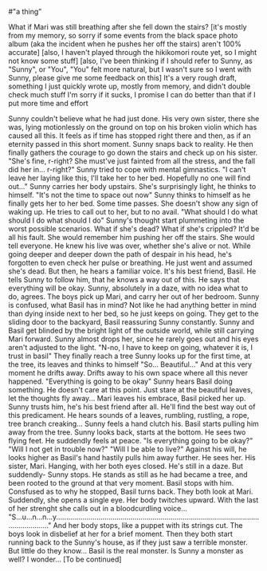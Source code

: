 #"a thing”

What if Mari was still breathing after she fell down the stairs?
[it's mostly from my memory, so sorry if some events from the black space photo album (aka the incident when he pushes her off the stairs) aren't 100% accurate]
[also, I haven't played through the hikikomori route yet, so I might not know some stuff]
[also, I've been thinking if I should refer to Sunny, as "Sunny", or "You", "You" felt more natural, but I wasn't sure so I went with Sunny, please give me some feedback on this]
It's a very rough draft, something I just quickly wrote up, mostly from memory, and didn't double check much stuff
I'm sorry if it sucks, I promise I can do better than that if I put more time and effort

Sunny couldn't believe what he had just done.
His very own sister, there she was, lying motionlessly on the ground on top on his broken violin which has caused all this.
It feels as if time has stopped right there and then, as if an eternity passed in this short moment.
Sunny snaps back to reality.
He then finally gathers the courage to go down the stairs and check up on his sister.
"She's fine, r-right? She must've just fainted from all the stress, and the fall did her in...
r-right?" Sunny tried to cope with mental gimnastics.
"I can't leave her laying like this, I'll take her to her bed. Hopefully no one will find out..."
Sunny carries her body upstairs.
She's surprisingly light, he thinks to himself.
"It's not the time to space out now" Sunny thinks to himself as he finally gets her to her bed.
Some time passes.
She doesn't show any sign of waking up.
He tries to call out to her, but to no avail.
"What should I do what should I do what should I do"
Sunny's thought start plummeting into the worst possible scenarios.
What if she's dead?
What if she's crippled?
It'd be all his fault.
She would remember him pushing her off the stairs.
She would tell everyone.
He knew his live was over, whether she's alive or not.
While going deeper and deeper down the path of despair in his head, he's forgotten to even check her pulse or breathing.
He just went and assumed she's dead.
But then, he hears a familiar voice.
It's his best friend, Basil.
He tells Sunny to follow him, that he knows a way out of this.
He says that everything will be okay.
Sunny, absolutely in a daze, with no idea what to do, agrees.
The boys pick up Mari, and carry her out of her bedroom.
Sunny is confused, what Basil has in mind?
Not like he had anything better in mind than dying inside next to her bed, so he just keeps on going.
They get to the sliding door to the backyard, Basil reassuring Sunny constantly.
Sunny and Basil get blinded by the bright light of the outside world, while still carrying Mari forward.
Sunny almost drops her, since he rarely goes out and his eyes aren't adjusted to the light.
"N-no, I have to keep on going, whatever it is, I trust in basil"
They finally reach a tree
Sunny looks up for the first time, at the tree, its leaves and thinks to himself
"So...
Beautiful..."
And at this very moment he drifts away.
Drifts away to his own space where all this never happened.
"Everything is going to be okay"
Sunny hears Basil doing something.
He doesn't care at this point.
Just stare at the beautiful leaves, let the thoughts fly away...
Mari leaves his embrace, Basil picked her up.
Sunny trusts him, he's his best friend after all.
He'll find the best way out of this predicament.
He hears sounds of a leaves, rumbling, rustling, a rope, tree branch creaking...
Sunny feels a hand clutch his.
Basil starts pulling him away from the tree.
Sunny looks back, starts at the bottom.
He sees two flying feet.
He suddendly feels at peace.
"Is everything going to be okay?"
"Will I not get in trouble now?"
"Will I be able to live?"
Against his will, he looks higher as Basil's hand hastily pulls him away further.
He sees her.
His sister, Mari.
Hanging, with her both eyes closed.
He's still in a daze.
But suddendly-
Sunny stops.
He stands as still as he had became a tree, and been rooted to the ground at that very moment.
Basil stops with him.
Consfused as to why he stopped, Basil turns back.
They both look at Mari.
Suddendly, she opens a single eye.
Her body twitches upward.
With the last of her strenght she calls out in a bloodcurdling voice...
"S...u...n...n...y........................................................................................................................."
And her body stops, like a puppet with its strings cut.
The boys look in disbelief at her for a brief moment.
Then they both start running back to the Sunny's house, as if they just saw a terrible monster.
But little do they know...
Basil is the real monster.
Is Sunny a monster as well?
I wonder...
[To be continued]
